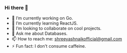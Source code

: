 ### Hi there 👋

- 🔭 I’m currently working on Go.
- 🌱 I’m currently learning ReactJS.
- 👯 I’m looking to collaborate on cool projects.
- 💬 Ask me about Databases.
- 📫 How to reach me: [shreeyashnaikofficial@gmail.com](mailto:shreeyashnaikofficial@gmail.com)
- ⚡ Fun fact: I don't consume caffeine.

